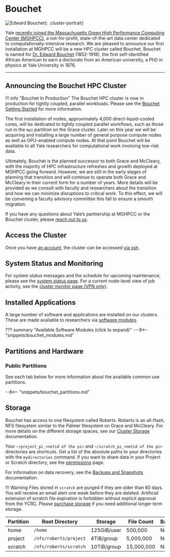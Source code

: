 # Bouchet

![Edward Bouchet](/img/edward-bouchet.jpg){: .cluster-portrait}

Yale [recently joined the Massachusetts Green High Performance Computing Center (MGHPCC)](https://research.computing.yale.edu/about/yale-joins-mghpcc), a not-for-profit, state-of-the-art data center dedicated to computationally-intensive research. We are pleased to announce our first installation at MGHPCC will be a new HPC cluster called Bouchet. Bouchet is named for [Dr. Edward Bouchet](https://en.wikipedia.org/wiki/Edward_Bouchet) (1852-1918), the first self-identified African American to earn a doctorate from an American university, a PhD in physics at Yale University in 1876.

- - -

## Announcing the Bouchet HPC Cluster

!!! info "Bouchet In Production"
    The Bouchet HPC cluster is now in production for tightly coupled, parallel workloads. Please see the [Bouchet Getting Started](/clusters/bouchet_getting_started/) for more information.

The first installation of nodes, approximately 4,000 direct-liquid-cooled cores, will be dedicated to tightly coupled parallel workflows, such as those run in the `mpi` partition on the Grace cluster. 
Later on this year we will be acquiring and installing a large number of general purpose compute nodes as well as GPU-enabled compute nodes. 
At that point Bouchet will be available to all Yale researchers for computational work involving low-risk data.

Ultimately, Bouchet is the planned successor to both Grace and McCleary, with the majority of HPC infrastructure refreshes and growth deployed at MGHPCC going forward. 
However, we are still in the early stages of planning that transition and will continue to operate both Grace and McCleary in their current form for a number of years. 
More details will be provided as we consult with faculty and researchers about the transition and how we can minimize disruptions to critical work. 
To this effect, we will be convening a faculty advisory committee this fall to ensure a smooth migration.

If you have any questions about Yale’s partnership at MGHPCC or the Bouchet cluster, please [reach out to us](/).

## Access the Cluster

Once you have [an account](https://research.computing.yale.edu/support/hpc/account-request), the cluster can be accessed [via ssh](/clusters-at-yale/access).

## System Status and Monitoring

For system status messages and the schedule for upcoming maintenance, please see the [system status page](https://research.computing.yale.edu/support/hpc/system-status). 
For a current node-level view of job activity, see the [cluster monitor page (VPN only)](http://cluster.ycrc.yale.edu/bouchet/).

## Installed Applications

A large number of software and applications are installed on our clusters.
These are made available to researchers via [software modules](/applications/modules/).

??? summary "Available Software Modules (click to expand)"
    ---8<-- "snippets/bouchet_modules.md"

## Partitions and Hardware

### Public Partitions

See each tab below for more information about the available common use partitions.

--8<-- "snippets/bouchet_partitions.md"

## Storage

Bouchet has access to one filesystem called Roberts. 
Roberts is an all-flash, NFS filesystem similar to the Palmer filesystem on Grace and McCleary.
For more details on the different storage spaces, see our [Cluster Storage](/data/hpc-storage) documentation.

Your `~/project_pi_<netid of the pi>` and `~/scratch_pi_<netid of the pi>` directories are shortcuts. 
Get a list of the absolute paths to your directories with the `mydirectories` command. 
If you want to share data in your Project or Scratch directory, see the [permissions](/data/permissions/) page.

For information on data recovery, see the [Backups and Snapshots](/data/backups) documentation.

!!! Warning
    Files stored in `scratch` are purged if they are older than 60 days. You will receive an email alert one week before they are deleted. Artificial extension of scratch file expiration is forbidden without explicit approval from the YCRC. Please [purchase storage](/data/#purchase-additional-storage) if you need additional longer term storage.

|Partition       | Root Directory            | Storage                                 | File Count | Backups | Snapshots | Notes |
|----------------|---------------------------|-----------------------------------------|------------|---------|-----------|-------|
| home           | `/home`                   | 125GiB/user                             | 500,000    | Not yet | >=2 days  |       |
| project        | `/nfs/roberts/project`    | 4TiB/group                              | 5,000,000  | No      | >=2 days  |       |
| scratch        | `/nfs/roberts/scratch`    | 10TiB/group                             | 15,000,000 | No      | No        |       |
